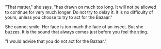 "That matter," she says, "has drawn on much too long. It will not be allowed to continue for very much longer. Do not try to delay it. It is no difficulty of yours, unless you choose to try to act for the Bazaar."

She cannot smile. Her face is too much the face of an insect. But she buzzes. It is the sound that always comes just before you feel the sting.

"I would advise that you do not act for the Bazaar."
